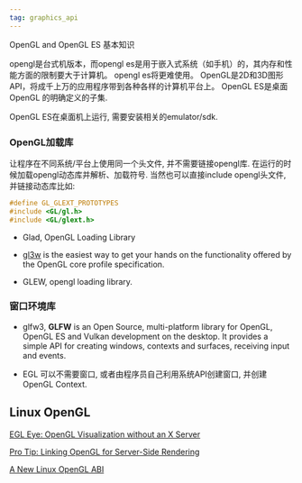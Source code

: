 ```yaml
---
tag: graphics_api
---
```

OpenGL and OpenGL ES 基本知识

opengl是台式机版本，而opengl es是用于嵌入式系统（如手机）的，其内存和性能方面的限制要大于计算机。 opengl es将更难使用。 OpenGL是2D和3D图形API，将成千上万的应用程序带到各种各样的计算机平台上。 OpenGL ES是桌面OpenGL 的明确定义的子集.

OpenGL ES在桌面机上运行, 需要安装相关的emulator/sdk.


### OpenGL加载库
 让程序在不同系统/平台上使用同一个头文件, 并不需要链接opengl库. 在运行的时候加载opengl动态库并解析、加载符号. 当然也可以直接include opengl头文件, 并链接动态库比如:
 ```c++
#define GL_GLEXT_PROTOTYPES
#include <GL/gl.h>
#include <GL/glext.h>
 ```
* Glad, OpenGL Loading Library

* [gl3w](https://github.com/skaslev/gl3w) is the easiest way to get your hands on the functionality offered by the OpenGL core profile specification. 

* GLEW, opengl loading library.

### 窗口环境库

* glfw3, **GLFW** is an Open Source, multi-platform library for OpenGL, OpenGL ES and Vulkan development on the desktop. It provides a simple API for creating windows, contexts and surfaces, receiving input and events.

* EGL 可以不需要窗口, 或者由程序员自己利用系统API创建窗口, 并创建OpenGL Context.

## Linux OpenGL

[EGL Eye: OpenGL Visualization without an X Server](https://developer.nvidia.com/blog/egl-eye-opengl-visualization-without-x-server/)

[Pro Tip: Linking OpenGL for Server-Side Rendering](https://developer.nvidia.com/blog/linking-opengl-server-side-rendering/)

[A New Linux OpenGL ABI](https://www.x.org/wiki/Events/XDC2013/XDC2013AndyRitgerVendorNeutralOpenGL/linux-opengl-abi-presentation.pdf)